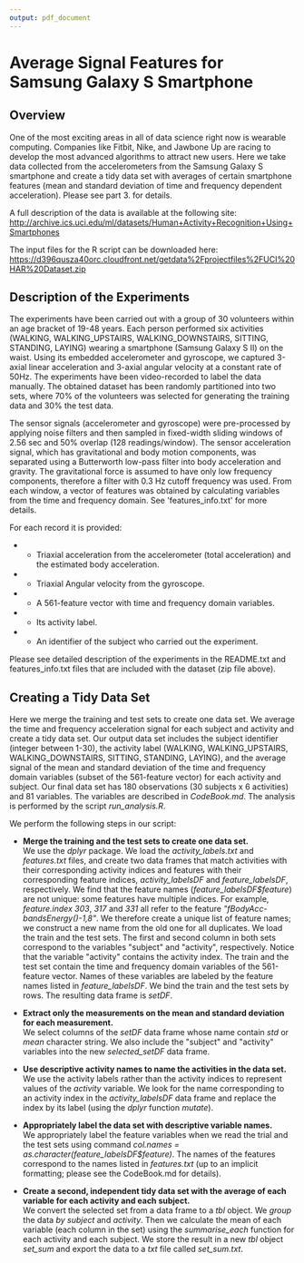 ```yaml
---
output: pdf_document
---
```

# Average Signal Features for Samsung Galaxy S Smartphone


## **Overview**   

One of the most exciting areas in all of data science right now is wearable computing. Companies like Fitbit, Nike, and Jawbone Up are racing to develop the most advanced algorithms to attract new users. 
Here we take data collected from the accelerometers from the Samsung Galaxy S smartphone and create a tidy data set 
with averages of certain smartphone features (mean and standard deviation of time and frequency dependent acceleration).
Please see part 3. for details.

A full description of the data is available at the following site:
http://archive.ics.uci.edu/ml/datasets/Human+Activity+Recognition+Using+Smartphones 

The input files for the R script can be downloaded here: 
https://d396qusza40orc.cloudfront.net/getdata%2Fprojectfiles%2FUCI%20HAR%20Dataset.zip 


## **Description of the Experiments**   

The experiments have been carried out with a group of 30 volunteers within an age bracket of 19-48 years. Each person performed six activities (WALKING, WALKING\_UPSTAIRS, WALKING\_DOWNSTAIRS, SITTING, STANDING, LAYING) wearing a smartphone (Samsung Galaxy S II) on the waist. Using its embedded accelerometer and gyroscope, we captured 3-axial linear acceleration and 3-axial angular velocity at a constant rate of 50Hz. The experiments have been video-recorded to label the data manually. The obtained dataset has been randomly partitioned into two sets, where 70% of the volunteers was selected for generating the training data and 30% the test data. 

The sensor signals (accelerometer and gyroscope) were pre-processed by applying noise filters and then sampled in fixed-width sliding windows of 2.56 sec and 50% overlap (128 readings/window). The sensor acceleration signal, which has gravitational and body motion components, was separated using a Butterworth low-pass filter into body acceleration and gravity. The gravitational force is assumed to have only low frequency components, therefore a filter with 0.3 Hz cutoff frequency was used. From each window, a vector of features was obtained by calculating variables from the time and frequency domain. See 'features_info.txt' for more details. 

For each record it is provided:   
* - Triaxial acceleration from the accelerometer (total acceleration) and the estimated body acceleration.   
* - Triaxial Angular velocity from the gyroscope.    
* - A 561-feature vector with time and frequency domain variables.    
* - Its activity label.    
* - An identifier of the subject who carried out the experiment.   

Please see detailed description of the experiments in the README.txt and features_info.txt files that 
are included with the dataset (zip file above).

## **Creating a Tidy Data Set**

Here we merge the training and test sets to create one data set. 
We average the time and frequency acceleration signal for each subject and activity and create a tidy data set.
Our output data set includes the subject identifier (integer between 1-30),
the activity label (WALKING, WALKING\_UPSTAIRS, WALKING\_DOWNSTAIRS, SITTING, STANDING, LAYING),
and the average signal of the mean and standard deviation of the time and frequency domain variables
(subset of the 561-feature vector) for each activity and subject.
Our final data set has 180 observations (30 subjects x 6 activities) and 81 variables.
The variables are described in *CodeBook.md*.
The analysis is performed by the script *run_analysis.R*.

We perform the following steps in our script:

+ **Merge the training and the test sets to create one data set.**   
We use the *dplyr* package. 
We load the *activity_labels.txt* and *features.txt* files, and
create two data frames that match activities with their corresponding activity indices
and features with their corresponding feature indices, *activity\_labelsDF* and *feature\_labelsDF*, respectively.
We find that the feature names (*feature_labelsDF$feature*) are not unique: some features have multiple indices. 
For example, *feature.index 303*, *317* and *331* all refer to the feature *"fBodyAcc-bandsEnergy()-1,8"*.
We therefore create a unique list of feature names; we construct a new name from the old one for all duplicates.
We load the train and the test sets. The first and second column in both sets correspond to the variables
"subject" and "activity", respectively. Notice that the variable "activity" contains the activity index.
The train and the test set contain the time and frequency domain variables of the 561-feature vector.
Names of these variables are labeled by the feature names listed in *feature\_labelsDF*.
We bind the train and the test sets by rows. The resulting data frame is *setDF*.

+ **Extract only the measurements on the mean and standard deviation for each measurement.**   
We select columns of the *setDF* data frame whose name contain *std* or *mean* character string.
We also include the "subject" and "activity" variables into the new *selected_setDF* data frame.

+ **Use descriptive activity names to name the activities in the data set.**   
We use the activity labels rather than the activity indices to represent values of the *activity* variable.
We look for the name corresponding to an activity index in the *activity_labelsDF* data frame
and replace the index by its label (using the *dplyr* function *mutate*).

+ **Appropriately label the data set with descriptive variable names.**   
We appropriately label the feature variables when we read the trial and the test sets using command
*col.names = as.character(feature_labelsDF$feature)*.
The names of the features correspond to the names listed in *features.txt* 
(up to an implicit formatting; please see the CodeBook.md for details).

+ **Create a second, independent tidy data set with the average of each variable for each activity and each subject.**  
We convert the selected set from a data frame to a *tbl* object.
We *group* the data *by subject* and *activity*. 
Then we calculate the mean of each variable (each column in the set) using the *summarise_each* function 
for each activity and each subject.
We store the result in a new *tbl* object *set\_sum* and export the data to a *txt* file called *set\_sum.txt*.